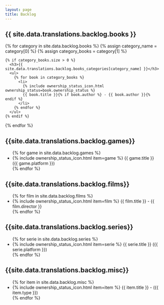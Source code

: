 ```yaml
---
layout: page
title: Backlog
---
```


<div class="backlog-section books-section">
  <h2><i class="fa-solid fa-book category-icon book-icon"></i> {{ site.data.translations.backlog.books }}</h2>

  {% for category in site.data.backlog.books %}
    {% assign category_name = category[0] %}
    {% assign category_books = category[1] %}
    

    {% if category_books.size > 0 %}
      <h3>{{ site.data.translations.backlog.books_categories[category_name] }}</h3>
      <ul>
        {% for book in category_books %}
          <li>
            {% include ownership_status_icon.html ownership_status=book.ownership_status %}
            {{ book.title }}{% if book.author %} - {{ book.author }}{% endif %}
          </li>
        {% endfor %}
      </ul>
    {% endif %}
  {% endfor %}
</div>

<div class="backlog-section games-section">
  <h2><i class="fa-solid fa-gamepad category-icon game-icon"></i>  {{site.data.translations.backlog.games}}</h2>
  <ul>
    {% for game in site.data.backlog.games %}
      <li>
        {% include ownership_status_icon.html item=game %}
        {{ game.title }} ({{ game.platform }})
      </li>
    {% endfor %}
  </ul>
</div>

<div class="backlog-section films-section">
  <h2> <i class="fa-solid fa-film category-icon film-icon"></i> {{site.data.translations.backlog.films}}</h2>
  <ul>
    {% for film in site.data.backlog.films %}
      <li>
        {% include ownership_status_icon.html item=film %}
        {{ film.title }} - {{ film.director }}
      </li>
    {% endfor %}
  </ul>
</div>

<div class="backlog-section series-section">
  <h2> <i class="fa-solid fa-tv category-icon serie-icon"></i> {{site.data.translations.backlog.series}}</h2>
  <ul>
    {% for serie in site.data.backlog.series %}
      <li>
        {% include ownership_status_icon.html item=serie %}
        {{ serie.title }} ({{ serie.platform }})
      </li>
    {% endfor %}
  </ul>
</div>

<div class="backlog-section misc-section">
  <h2> <i class="fa-solid fa-star category-icon default-icon"></i> {{site.data.translations.backlog.misc}}</h2>
  <ul>
    {% for item in site.data.backlog.misc %}
      <li>
        {% include ownership_status_icon.html item=item %}
        {{ item.title }} - ({{ item.type }})
      </li>
    {% endfor %}
  </ul>
</div>

